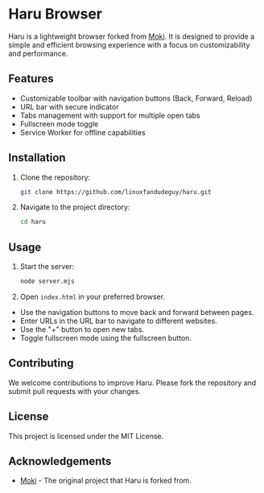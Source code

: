 
# Haru Browser

Haru is a lightweight browser forked from [Moki](https://websim.ai/@ramen/moki/). It is designed to provide a simple and efficient browsing experience with a focus on customizability and performance.

## Features

- Customizable toolbar with navigation buttons (Back, Forward, Reload)
- URL bar with secure indicator
- Tabs management with support for multiple open tabs
- Fullscreen mode toggle
- Service Worker for offline capabilities

## Installation

1. Clone the repository:
   ```sh
   git clone https://github.com/linuxfandudeguy/haru.git
   ```
2. Navigate to the project directory:
   ```sh
   cd haru
   ```

## Usage

1. Start the server:
   ```sh
   node server.mjs
   ```
2. Open `index.html` in your preferred browser.

- Use the navigation buttons to move back and forward between pages.
- Enter URLs in the URL bar to navigate to different websites.
- Use the "+" button to open new tabs.
- Toggle fullscreen mode using the fullscreen button.

## Contributing

We welcome contributions to improve Haru. Please fork the repository and submit pull requests with your changes.

## License

This project is licensed under the MIT License.

## Acknowledgements

- [Moki](https://websim.ai/@ramen/moki/) - The original project that Haru is forked from.
